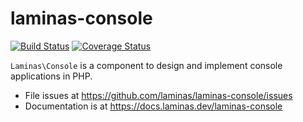 # laminas-console

[![Build Status](https://travis-ci.org/laminas/laminas-console.svg?branch=master)](https://travis-ci.org/laminas/laminas-console)
[![Coverage Status](https://coveralls.io/repos/laminas/laminas-console/badge.svg?branch=master)](https://coveralls.io/r/laminas/laminas-console?branch=master)

`Laminas\Console` is a component to design and implement console applications in PHP.


- File issues at https://github.com/laminas/laminas-console/issues
- Documentation is at https://docs.laminas.dev/laminas-console
